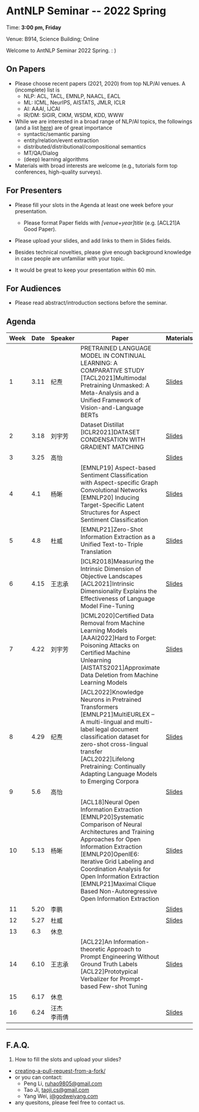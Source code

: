 # AntNLP Seminar -- 2022 Spring

Time: **3:00 pm, Friday**

Venue: B914, Science Building; Online

Welcome to AntNLP Seminar 2022 Spring. : )

## On Papers

- Please choose recent papers (2021, 2020) from top NLP/AI venues. A (incomplete) list is
  - NLP: ACL, TACL, EMNLP, NAACL, EACL
  - ML: ICML, NeurIPS, AISTATS, JMLR, ICLR
  - AI: AAAI, IJCAI
  - IR/DM: SIGIR, CIKM, WSDM, KDD, WWW
- While we are interested in a broad range of NLP/AI topics, the followings (and a list [here](https://slack-files.com/T22T1UP8Q-FLT6K0WDV-c037db5283)) are of great importance
  - syntactic/semantic parsing
  - entity/relation/event extraction
  - distributed/distributional/compositional semantics
  - MT/QA/Dialog
  - (deep) learning algorithms
- Materials with broad interests are welcome (e.g., tutorials form top conferences, high-quality surveys).

## For Presenters

- Please fill your slots in the Agenda at least one week before your presentation.

  - Please format Paper fields with *[venue+year]title* (e.g. [ACL21]A Good Paper).
- Please upload your slides, and add links to them in Slides fields.
  
- Besides technical novelties, please give enough background knowledge in case people are unfamiliar with your topic.

- It would be great to keep your presentation within 60 min.

## For Audiences

- Please read abstract/introduction sections before the seminar.

## Agenda

| Week | Date | Speaker | Paper | Materials |
| ---- | ---- | ------- | ----- | --------- |
| 1    | 3.11 | 纪焘    | PRETRAINED LANGUAGE MODEL IN CONTINUAL LEARNING: A COMPARATIVE STUDY <br>[TACL2021]Multimodal Pretraining Unmasked: A Meta-Analysis and a Unified Framework of Vision-and-Language BERTs    | [Slides](https://github.com/lala370/seminar/tree/master/2022Spring_AntNLP/week1)          |
| 2    | 3.18 | 刘宇芳  | Dataset Distillat  <br> [ICLR2021]DATASET CONDENSATION WITH GRADIENT MATCHING    | [Slides](https://github.com/lala370/seminar/tree/master/2022Spring_AntNLP/week2)          |
| 3    | 3.25 | 高怡    |       | [Slides](https://github.com/lala370/seminar/tree/master/2022Spring_AntNLP/week3)          |
| 4    | 4.1  | 杨晰    | [EMNLP19] Aspect-based Sentiment Classification with Aspect-specific Graph Convolutional Networks <br>  [EMNLP20] Inducing Target-Specific Latent Structures for Aspect Sentiment Classification     | [Slides](https://github.com/lala370/seminar/tree/master/2022Spring_AntNLP/week4)          |
| 5    | 4.8  | 杜威    |[EMNLP21]Zero-Shot Information Extraction as a Unified Text-to-Triple Translation | [Slides](https://github.com/lala370/seminar/tree/master/2022Spring_AntNLP/week5)          |
| 6    | 4.15 | 王志承  |[ICLR2018]Measuring the Intrinsic Dimension of Objective Landscapes <br>[ACL2021]Intrinsic Dimensionality Explains the Effectiveness of Language Model Fine-Tuning | [Slides](https://github.com/lala370/seminar/tree/master/2022Spring_AntNLP/week6)          |
| 7    | 4.22 | 刘宇芳  | [ICML2020]Certified Data Removal from Machine Learning Models<br> [AAAI2022]Hard to Forget: Poisoning Attacks on Certified Machine Unlearning <br> [AISTATS2021]Approximate Data Deletion from Machine Learning Models     | [Slides](https://github.com/lala370/seminar/tree/master/2022Spring_AntNLP/week7)    |
| 8    | 4.29 | 纪焘    | [ACL2022]Knowledge Neurons in Pretrained Transformers <br> [EMNLP21]MultiEURLEX – A multi-lingual and multi-label legal document classification dataset for zero-shot cross-lingual transfer <br>[ACL2022]Lifelong Pretraining: Continually Adapting Language Models to Emerging Corpora    | [Slides](https://github.com/lala370/seminar/tree/master/2022Spring_AntNLP/week8)          |
| 9    | 5.6  | 高怡    |       | [Slides](https://github.com/lala370/seminar/tree/master/2022Spring_AntNLP/week9)          |
| 10   | 5.13 | 杨晰    | [ACL18]Neural Open Information Extraction <br> [EMNLP20]Systematic Comparison of Neural Architectures and Training Approaches for Open Information Extraction <br>[EMNLP20]OpenIE6: Iterative Grid Labeling and Coordination Analysis for Open Information Extraction <br>[EMNLP21]Maximal Clique Based Non-Autoregressive Open Information Extraction | [Slides](https://github.com/lala370/seminar/tree/master/2022Spring_AntNLP/week10)         |
| 11   | 5.20 | 李鹏    |       | [Slides](https://github.com/lala370/seminar/tree/master/2022Spring_AntNLP/week11)          |
| 12   | 5.27 | 杜威  |       | [Slides](https://github.com/lala370/seminar/tree/master/2022Spring_AntNLP/week12)          |
| 13   | 6.3  | 休息  |       |           |
| 14   | 6.10 | 王志承   |[ACL22]An Information-theoretic Approach to Prompt Engineering Without Ground Truth Labels <br> [ACL22]Prototypical Verbalizer for Prompt-based Few-shot Tuning       |  [Slides](https://github.com/lala370/seminar/tree/master/2022Spring_AntNLP/week14)         |
| 15   | 6.17 | 休息    |       |           |
| 16   | 6.24 | 汪杰<br>李雨倩    |      | [Slides](https://github.com/lala370/seminar/tree/master/2022Spring_AntNLP/week16)          |

------

## F.A.Q.

1. How to fill the slots and upload your slides?

- [creating-a-pull-request-from-a-fork/](https://help.github.com/articles/creating-a-pull-request-from-a-fork/)
- or you can contact:
  - Peng Li, [ruhao9805@gmail.com](mailto:ruhao9805@gmail.com)
  - Tao Ji, [taoji.cs@gmail.com](mailto:taoji.cs@gmail.com)
  - Yang Wei, [i@godweiyang.com](mailto:i@godweiyang.com)
- any quesitons, please feel free to contact us.
